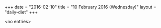 +++
date = "2016-02-10"
title = "10 February 2016 (Wednesday)"
layout = "daily-diet"
+++


\<no entries\>
